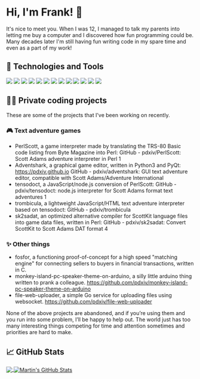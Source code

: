 # Hi, I'm Frank! 👋

It's nice to meet you. When I was 12, I managed to talk my parents into letting me buy a computer and I discovered how fun programming could be. Many decades later I'm still having fun writing code in my spare time and even as a part of my work! 

## 🔧 Technologies and Tools

![](https://img.shields.io/badge/OS-Linux-informational?style=flat&logo=linux&logoColor=white&color=2bbc8a)
![](https://img.shields.io/badge/Editor-Sublime_Text-informational?style=flat&logo=sublimetext&logoColor=white&color=2bbc8a)
![](https://img.shields.io/badge/Editor-Visual_Studio_Code-informational?style=flat&logo=visualstudiocode&logoColor=white&color=2bbc8a)
![](https://img.shields.io/badge/Editor-VIM-informational?style=flat&logo=vim&logoColor=white&color=2bbc8a)
![](https://img.shields.io/badge/Code-Golang-informational?style=flat&logo=go&logoColor=white&color=2bbc8a)
![](https://img.shields.io/badge/Code-Python-informational?style=flat&logo=python&logoColor=white&color=2bbc8a)
![](https://img.shields.io/badge/Code-JavaScript-informational?style=flat&logo=javascript&logoColor=white&color=2bbc8a)
![](https://img.shields.io/badge/Code-Perl-informational?style=flat&logo=perl&logoColor=white&color=2bbc8a)
![](https://img.shields.io/badge/Code-Lua-informational?style=flat&logo=lua&logoColor=white&color=2bbc8a)
![](https://img.shields.io/badge/Code-C-informational?style=flat&logo=c&logoColor=white&color=2bbc8a)
![](https://img.shields.io/badge/Shell-Bash-informational?style=flat&logo=gnubash&logoColor=white&color=2bbc8a)
![](https://img.shields.io/badge/Tools-Wireshark-informational?style=flat&logo=wireshark&logoColor=white&color=2bbc8a)
![](https://img.shields.io/badge/Tools-Grafana-informational?style=flat&logo=grafana&logoColor=white&color=2bbc8a)

## 👨‍💻 Private coding projects

These are some of the projects that I've been working on recently.

### 🎮 Text adventure games
* PerlScott, a game interpreter made by translating the TRS-80 Basic code listing from Byte Magazine into Perl: GitHub - pdxiv/PerlScott: Scott Adams adventure interpreter in Perl 1
* Adventshark, a graphical game editor, written in Python3 and PyQt: https://pdxiv.github.io GitHub - pdxiv/adventshark: GUI text adventure editor, compatible with Scott Adams/Adventure International
* tensodoct, a JavaScript/node.js conversion of PerlScott: GitHub - pdxiv/tensodoct: node.js interpreter for Scott Adams format text adventures 1
* trombicula, a lightweight JavaScript/HTML text adventure interpreter based on tensodoct: GitHub - pdxiv/trombicula
* sk2sadat, an optimized alternative compiler for ScottKit language files into game data files, written in Perl: GitHub - pdxiv/sk2sadat: Convert ScottKit to Scott Adams DAT format 4

### ✨ Other things
* fosfor, a functioning proof-of-concept for a high speed "matching engine" for connecting sellers to buyers in financial transactions, written in C.
* monkey-island-pc-speaker-theme-on-arduino, a silly little arduino thing written to prank a colleague.
https://github.com/pdxiv/monkey-island-pc-speaker-theme-on-arduino
* file-web-uploader, a simple Go service for uploading files using websocket. https://github.com/pdxiv/file-web-uploader

None of the above projects are abandoned, and if you’re using them and you run into some problem, I’ll be happy to help out. The world just has too many interesting things competing for time and attention sometimes and priorities are hard to make.

## &#x1f4c8; GitHub Stats

<a href="https://github.com/pdxiv/pdxiv">
  <img align="center" src="https://github-readme-stats.vercel.app/api/top-langs/?username=pdxiv&hide=java,html,tex&title_color=ffffff&text_color=c9cacc&icon_color=2bbc8a&bg_color=1d1f21&langs_count=3" />
</a>
<a href="https://github.com/pdxiv/pdxiv">
  <img align="center" src="https://github-readme-stats.vercel.app/api?username=pdxiv&show_icons=true&line_height=27&count_private=true&title_color=ffffff&text_color=c9cacc&icon_color=2bbc8a&bg_color=1d1f21" alt="Martin's GitHub Stats" />
</a>
